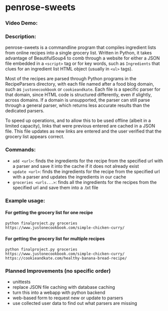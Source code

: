 # penrose-sweets
### Video Demo:  <URL HERE>
### Description:

penrose-sweets is a commandline program that compiles ingredient lists from online recipes into a single grocery list. Written in Python, it takes advantage of BeautifulSoup4 to comb through a website for either a JSON file embedded in a `<script>` tag or for key words, such as `Ingredients` that clues for an ingredient list HTML object (usually in `<ul>` tags).

Most of the recipes are parsed through Python programs in the RecipeParsers directory, with each file named after a food blog domain, such as `justonecookbook` or `cookieandkate`. Each file is a specific parser for that domain, since HTML code is structured differently, even if slightly, across domains. If a domain is unsupported, the parser can still parse through a general parser, which returns less accurate results than the dedicated parsers.

To speed up operations, and to allow this to be used offline (albeit in a limited capacity), links that were previous entered are cached in a JSON file. This file updates as new links are entered and the user verified that the grocery list appears correct.

### Commands:

- `add <url>`: finds the ingredients for the recipe from the specified url with a parser and save it into the cache if it does not already exist
- `update <url>`: finds the ingredients for the recipe from the specified url with a parser and updates the ingredients in our cache
- `groceries <urls...>`: finds all the ingredients for the recipes from the specified url and save them into a .txt file

### Example usage:

#### For getting the grocery list for one recipe
```
python finalproject.py groceries https://www.justonecookbook.com/simple-chicken-curry/
```

#### For getting the grocery list for multiple recipes
```
python finalproject.py groceries https://www.justonecookbook.com/simple-chicken-curry/ https://cookieandkate.com/healthy-banana-bread-recipe/
```

### Planned Improvements (no specific order)

- unittests
- replace JSON file caching with database caching
- turn this into a webapp with python backend
- web-based form to request new or update to parsers
- use collected user data to find out what parsers are missing